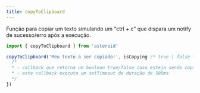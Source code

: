 ```yaml
---
title: copyToClipboard
---
```


Função para copiar um texto simulando um "ctrl + c" que dispara um notify de sucesso/erro após a execução.

```js
import { copyToClipboard } from 'asteroid'

copyToClipboard('Meu texto a ser copiado!', isCopying /* true | false */ => {
  /*
  * - callback que retorna um boolean true/false caso esteja sendo copiado o texto
  * - este callback executa um setTimeout de duração de 500ms
  */
})

```
